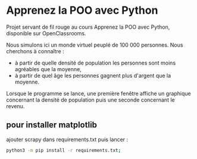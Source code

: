 # Apprenez la POO avec Python

Projet servant de fil rouge au cours Apprenez la POO avec Python, disponible sur OpenClassrooms.

Nous simulons ici un monde virtuel peuplé de 100 000 personnes. Nous cherchons à connaître :

- à partir de quelle densité de population les personnes sont moins agréables que la moyenne,
- à partir de quel âge les personnes gagnent plus d'argent que la moyenne.

Lorsque le programme se lance, une première fenêtre affiche un graphique concernant la densité de population puis une seconde concernant le revenu.

## pour installer matplotlib

ajouter scrapy dans requirements.txt puis lancer :

```bash
python3 -m pip install -r requirements.txt;
```
